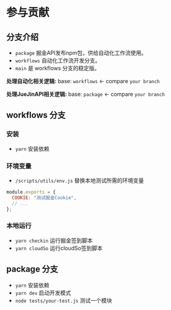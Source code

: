# 参与贡献

## 分支介绍

- `package` 掘金API发布npm包，供给自动化工作流使用。
- `workflows` 自动化工作流开发分支。
- `main` 是 workflows 分支的稳定版。

**处理自动化相关逻辑:** 
base: `workflows` <- compare `your branch`

**处理JueJinAPI相关逻辑:** 
base: `package` <- compare `your branch`

## workflows 分支

### 安装

- `yarn` 安装依赖

### 环境变量

- `/scripts/utils/env.js` 替换本地测试所需的环境变量

```javascript
module.exports = {
  COOKIE: "测试掘金Cookie",
  // ...
};
```

### 本地运行

- `yarn checkin` 运行掘金签到脚本
- `yarn cloudSo` 运行cloudSo签到脚本

## package 分支

- `yarn` 安装依赖
- `yarn dev` 启动开发模式
- `node tests/your-test.js` 测试一个模块
